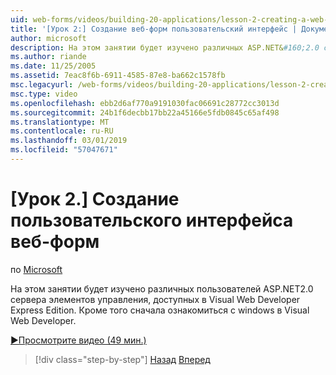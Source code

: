 ```yaml
---
uid: web-forms/videos/building-20-applications/lesson-2-creating-a-web-forms-user-interface
title: '[Урок 2:] Создание веб-форм пользовательский интерфейс | Документация Майкрософт'
author: microsoft
description: На этом занятии будет изучено различных ASP.NET&#160;2.0 серверные элементы управления доступны в Visual Web Developer Express Edition. Кроме того вы начнете...
ms.author: riande
ms.date: 11/25/2005
ms.assetid: 7eac8f6b-6911-4585-87e8-ba662c1578fb
msc.legacyurl: /web-forms/videos/building-20-applications/lesson-2-creating-a-web-forms-user-interface
msc.type: video
ms.openlocfilehash: ebb2d6af770a9191030fac06691c28772cc3013d
ms.sourcegitcommit: 24b1f6decbb17bb22a45166e5fdb0845c65af498
ms.translationtype: MT
ms.contentlocale: ru-RU
ms.lasthandoff: 03/01/2019
ms.locfileid: "57047671"
---
```

<a name="lesson-2-creating-a-web-forms-user-interface"></a>[Урок 2.] Создание пользовательского интерфейса веб-форм
====================
по [Microsoft](https://github.com/microsoft)

На этом занятии будет изучено различных пользователей ASP.NET2.0 сервера элементов управления, доступных в Visual Web Developer Express Edition. Кроме того сначала ознакомиться с windows в Visual Web Developer.

[&#9654;Просмотрите видео (49 мин.)](https://channel9.msdn.com/Blogs/ASP-NET-Site-Videos/lesson-2-creating-a-web-forms-user-interface)

> [!div class="step-by-step"]
> [Назад](lesson-1-getting-started-with-visual-web-developer-express.md)
> [Вперед](lesson-3-understanding-more-about-events-and-postback.md)
